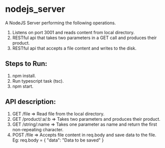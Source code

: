 # nodejs_server

A NodeJS Server performing the following operations.
1. Listens on port 3001 and reads content from local directory.
2. RESTful api that takes two parameters in a GET call and produces their product.
3. RESTful api that accepts a file content and writes to the disk.

## Steps to Run:
1. npm install.
2. Run typescript task (tsc).
3. npm start.

## API description:
1. GET /file => Read file from the local directory.
2. GET /product/:a/:b => Takes two parameters and produces their product.
3. GET /string/:name => Takes one parameter as name and return the first non-repeating character.
4. POST /file => Accepts file content in req.body and save data to the file.
    Eg: req.body = {
        "data": "Data to be saved"
    }

